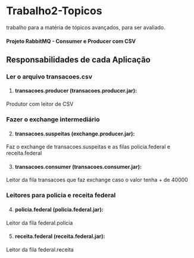# Trabalho2-Topicos

trabalho para a matéria de tópicos avançados, para ser avaliado. 

#### Projeto RabbitMQ - Consumer e Producer com CSV

## Responsabilidades de cada Aplicação

### Ler o arquivo transacoes.csv

1. #### transacoes.producer (transacoes.producer.jar): 
Produtor com leitor de CSV

### Fazer o exchange intermediário

2. #### transacoes.suspeitas (exchange.producer.jar):
Faz o exchange de transacoes.suspeitas e as filas policia.federal e receita.federal

3. #### transacoes.consumer (transacoes.consumer.jar):
Leitor da fila transacoes que faz exchange caso o valor tenha + de 40000

### Leitores para policia e receita federal

4. #### policia.federal (policia.federal.jar):
Leitor da fila federal.policia
    
5. #### receita.federal (receita.federal.jar):
Leitor da fila federal.receita
    

